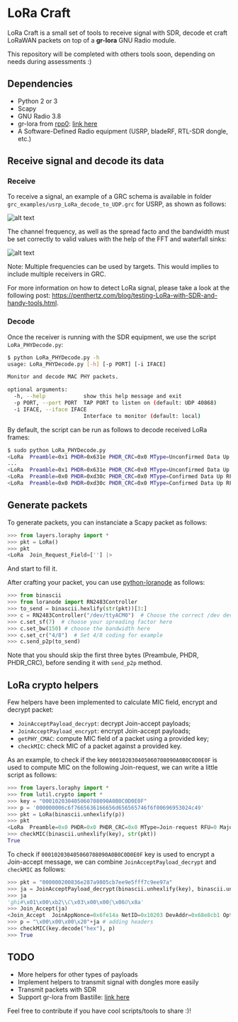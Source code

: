 # LoRa Craft

LoRa Craft is a small set of tools to receive signal with SDR, decode et craft LoRaWAN packets on top of a **gr-lora** GNU Radio module.

This repository will be completed with others tools soon, depending on needs during assessments :)

## Dependencies

* Python 2 or 3
* Scapy
* GNU Radio 3.8
* gr-lora from [rpp0](https://github.com/rpp0): [link here](https://github.com/rpp0/gr-lora)
* A Software-Defined Radio equipment (USRP, bladeRF, RTL-SDR dongle, etc.)

## Receive signal and decode its data

### Receive

To receive a signal, an example of a GRC schema is available in folder `grc_examples/usrp_LoRa_decode_to_UDP.grc` for USRP, as shown as follows:

![alt text](https://github.com/FlUxIuS/LoRaCraft/blob/master/img/completeschema.png "Schema to receive LoRa signal")

The channel frequency, as well as the spread facto and the bandwidth must be set correctly to valid values with the help of the FFT and waterfall sinks:

![alt text](https://github.com/FlUxIuS/LoRaCraft/blob/master/img/frequencydet_zoomout_sf12bw125.png "Waterfall and FFT sinks")

Note: Multiple frequencies can be used by targets. This would implies to include multiple receivers in GRC.

For more information on how to detect LoRa signal, please take a look at the following post: https://penthertz.com/blog/testing-LoRa-with-SDR-and-handy-tools.html. 

### Decode

Once the receiver is running with the SDR equipment, we use the script `LoRa_PHYDecode.py`:

```bash
$ python LoRa_PHYDecode.py -h                                                                                                                                                                                1 ↵
usage: LoRa_PHYDecode.py [-h] [-p PORT] [-i IFACE]

Monitor and decode MAC PHY packets.

optional arguments:
  -h, --help            show this help message and exit
  -p PORT, --port PORT  TAP PORT to listen on (default: UDP 40868)
  -i IFACE, --iface IFACE
                        Interface to monitor (default: local)
```

By default, the script can be run as follows to decode received LoRa frames:

```bash
$ sudo python LoRa_PHYDecode.py
<LoRa  Preamble=0x1 PHDR=0x631e PHDR_CRC=0x0 MType=Unconfirmed Data Up RFU=0 Major=0 DevAddr=[<DevAddrElem  NwkID=0xad NwkAddr=0x600015 |>] FCtrl=[<FCtrl_UpLink  ADR=0 ADRACKReq=0 ACK=0 ClassB=0 FOptsLen=0 |>] FCnt=0 FPort=2 DataPayload='i\x06D\x94\x97\x08\xce!\xd9' MIC=0x4b516899 CRC=0x96e1 |>
...
<LoRa  Preamble=0x1 PHDR=0x631e PHDR_CRC=0x0 MType=Unconfirmed Data Up RFU=0 Major=0 DevAddr=[<DevAddrElem  NwkID=0xad NwkAddr=0x600015 |>] FCtrl=[<FCtrl_UpLink  ADR=0 ADRACKReq=0 ACK=0 ClassB=0 FOptsLen=0 |>] FCnt=0 FPort=2 DataPayload='penthertz' MIC=0x20a5fcba CRC=0xcdc |>
<LoRa  Preamble=0x0 PHDR=0xd30c PHDR_CRC=0x0 MType=Confirmed Data Up RFU=0 Major=0 DevAddr=[<DevAddrElem  NwkID=0xad NwkAddr=0x600015 |>] FCtrl=[<FCtrl_UpLink  ADR=0 ADRACKReq=0 ACK=0 ClassB=0 FOptsLen=1 |>] FCnt=0 FOpts_up=[<MACCommand_up  CID=LinkCheckReq LinkCheck=[''] |>] FOpts_down=[<MACCommand_down  CID=222 |>] FPort=92 DataPayload='' MIC=0x31c753f |>
<LoRa  Preamble=0x0 PHDR=0xd30c PHDR_CRC=0x0 MType=Confirmed Data Up RFU=0 Major=0 DevAddr=[<DevAddrElem  NwkID=0xad NwkAddr=0x600015 |>] FCtrl=[<FCtrl_UpLink  ADR=0 ADRACKReq=0 ACK=0 ClassB=0 FOptsLen=1 |>] FCnt=0 FOpts_up=[<MACCommand_up  CID=LinkCheckReq LinkCheck=[''] |>] FOpts_down=[<MACCommand_down  CID=222 |>] FPort=92 DataPayload='' MIC=0x31c753f |
```

## Generate packets

To generate packets, you can instanciate a Scapy packet as follows:

```python
>>> from layers.loraphy import *
>>> pkt = LoRa()
>>> pkt
<LoRa  Join_Request_Field=[''] |>
```

And start to fill it.

After crafting your packet, you can use [python-loranode](https://github.com/rpp0/python-loranode) as follows:

```python
>>> from binascii
>>> from loranode import RN2483Controller
>>> to_send = binascii.hexlify(str(pkt))[3:]
>>> c = RN2483Controller("/dev/ttyACM0")  # Choose the correct /dev device here
>>> c.set_sf(7)  # choose your spreading factor here
>>> c.set_bw(150) # choose the bandwidth here
>>> c.set_cr("4/8")  # Set 4/8 coding for example
>>> c.send_p2p(to_send)
```

Note that you should skip the first three bytes (Preambule, PHDR, PHDR_CRC), before sending it with `send_p2p` method.

## LoRa crypto helpers

Few helpers have been implemented to calculate MIC field, encrypt and decrypt packet:

* `JoinAcceptPayload_decrypt`: decrypt Join-accept payloads;
* `JoinAcceptPayload_encrypt`: encrypt Join-accept payloads;
* `getPHY_CMAC`: compute MIC field of a packet using a provided key;
* `checkMIC`: check MIC of a packet against a provided key.

As an example, to check if the key `000102030405060708090A0B0C0D0E0F` is used to compute MIC on the following Join-request, we can write a little script as follows:

```python
>>> from layers.loraphy import *
>>> from lutil.crypto import *
>>> key = "000102030405060708090A0B0C0D0E0F"
>>> p = '000000006c6f7665636166656d656565746f6f00696953024c49'
>>> pkt = LoRa(binascii.unhexlify(p))
>>> pkt
<LoRa  Preamble=0x0 PHDR=0x0 PHDR_CRC=0x0 MType=Join-request RFU=0 Major=0 Join_Request_Field=[<Join_Request  AppEUI='lovecafe' DevEUI='meeetoo' DevNonce=26985 |>] MIC=0x53024c49 |>
>>> checkMIC(binascii.unhexlify(key), str(pkt))
True
```

To check if `000102030405060708090A0B0C0D0E0F` key is used to encrypt a Join-accept message, we can combine `JoinAcceptPayload_decrypt` and `checkMIC` as follows:

```python
>>> pkt = "000000200836e287a9805cb7ee9e5fff7c9ee97a"
>>> ja = JoinAcceptPayload_decrypt(binascii.unhexlify(key), binascii.unhexlify(pkt))
>>> ja
'ghi#\x01\x00\xb2\\C\x03\x00\x00{\x06O\x8a'
>>> Join_Accept(ja)
<Join_Accept  JoinAppNonce=0x6fe14a NetID=0x10203 DevAddr=0x68e8cb1 OptNeg=0 RX1DRoffset=0x0 RX2_Data_rate=0x0 RxDelay=0x0 |<Padding  load='\xbejsu' |>>
>>> p = "\x00\x00\x00\x20"+ja # adding headers
>>> checkMIC(key.decode("hex"), p)
>>> True
```

## TODO

* More helpers for other types of payloads
* Implement helpers to transmit signal with dongles more easily
* Transmit packets with SDR
* Support gr-lora from Bastille: [link here](https://github.com/BastilleResearch/gr-lora)

Feel free to contribute if you have cool scripts/tools to share :)! 
